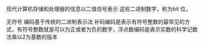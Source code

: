 现代计算机存储和处理器的信息以二值信号表示
这些二进制数字，称为bit 位，

无符号 编码基于传统的二进制表示法
补码编码是表示有符号整数的最常见的方式，有符号整数就是可以为正或者为负的数字，浮点数编码是表示实数的科学记数法乘以2为基数的版本